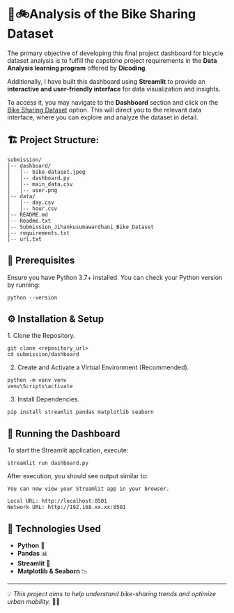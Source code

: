 # 🔗🚲Analysis of the Bike Sharing Dataset

The primary objective of developing this final project dashboard for bicycle dataset analysis is to fulfill the capstone project requirements in the **Data Analysis learning program** offered by **Dicoding**. 

Additionally, I have built this dashboard using **Streamlit** to provide an **interactive and user-friendly interface** for data visualization and insights. 

To access it, you may navigate to the **Dashboard** section and click on the [Bike Sharing Dataset](https://sharing-dataset-wawa.streamlit.app/) option. This will direct you to the relevant data interface, where you can explore and analyze the dataset in detail.


## 🏗️ Project Structure:
```
submission/
│-- dashboard/
│   │-- bike-dataset.jpeg
│   │-- dashboard.py
│   │-- main_data.csv
│   │-- user.png
│-- data/
│   │-- day.csv
│   │-- hour.csv
│-- README.md
│-- Readme.txt
│-- Submission_Jihankusumawardhani_Bike_Dataset
│-- requirements.txt
│-- url.txt

```
## 🔧 Prerequisites
Ensure you have Python 3.7+ installed. You can check your Python version by running:
```
python --version
```
## ⚙️ Installation & Setup
1️. Clone the Repository.
```
git clone <repository_url>
cd submission/dashboard
```
2. Create and Activate a Virtual Environment (Recommended).
```
python -m venv venv
venv\Scripts\activate
```
3. Install Dependencies.
```
pip install streamlit pandas matplotlib seaborn
```
## 🚀 Running the Dashboard
To start the Streamlit application, execute:
```
streamlit run dashboard.py
```
After execution, you should see output similar to:
```
You can now view your Streamlit app in your browser.

Local URL: http://localhost:8501
Network URL: http://192.168.xx.xx:8501
```

## 🔧 Technologies Used
- **Python** 🐍
- **Pandas** 📊
- **Streamlit** 🎨
- **Matplotlib & Seaborn** 📉

---

💡 *This project aims to help understand bike-sharing trends and optimize urban mobility.* 🚴‍♂️
